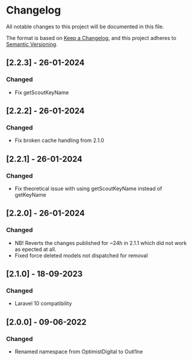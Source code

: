 # Changelog

All notable changes to this project will be documented in this file.

The format is based on [Keep a Changelog](https://keepachangelog.com/en/1.0.0/),
and this project adheres to [Semantic Versioning](https://semver.org/spec/v2.0.0.html).

## [2.2.3] - 26-01-2024

### Changed

- Fix getScoutKeyName

## [2.2.2] - 26-01-2024

### Changed

- Fix broken cache handling from 2.1.0

## [2.2.1] - 26-01-2024

### Changed

- Fix theoretical issue with using getScoutKeyName instead of getKeyName

## [2.2.0] - 26-01-2024

### Changed

- NB! Reverts the changes published for ~24h in 2.1.1 which did not work as epected at all.
- Fixed force deleted models not dispatched for removal

## [2.1.0] - 18-09-2023

### Changed

- Laravel 10 compatibility

## [2.0.0] - 09-06-2022

### Changed

- Renamed namespace from OptimistDigital to Outl1ne

